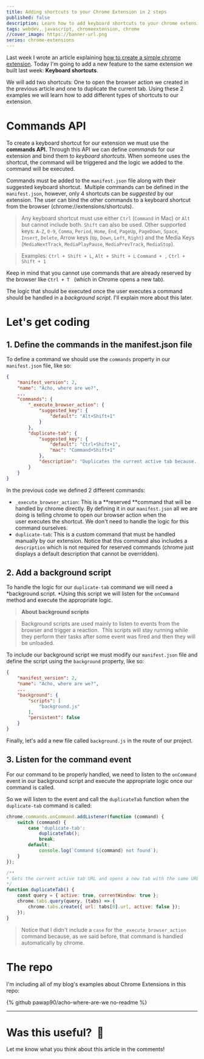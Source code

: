 ```yaml
---
title: Adding shortcuts to your Chrome Extension in 2 steps
published: false
description: Learn how to add keyboard shortcuts to your chrome extension using Commands.
tags: webdev, javascript, chromeextension, chrome
//cover_image: https://banner-url.png
series: chrome-extensions
---
```


Last week I wrote an article explaining [how to create a simple chrome extension](https://dev.to/paulasantamaria/creating-a-simple-chrome-extension-36m). Today I'm going to add a new feature to the same extension we built last week: **Keyboard shortcuts**.

We will add two shortcuts: One to open the browser action we created in the previous article and one to duplicate the current tab. Using these 2 examples we will learn how to add different types of shortcuts to our extension.

# Commands API

To create a keyboard shortcut for our extension we must use the **commands API.** Through this API we can define *commands* for our extension and bind them to *keyboard shortcuts*. When someone uses the shortcut, the command will be triggered and the logic we added to the command will be executed.

Commands must be added to the `manifest.json` file along with their suggested keyboard shortcut.  Multiple commands can be defined in the `manifest.json`, however, only 4 shortcuts can be *suggested* by our extension. The user can bind the other commands to a keyboard shortcut from the browser (chrome://extensions/shortcuts).

> Any keyboard shortcut must use either `Ctrl` (`Command` in Mac) or `Alt` but cannot include both. `Shift` can also be used. Other supported keys: `A-Z`, `0-9`, `Comma`, `Period`, `Home`, `End`, `PageUp`, `PageDown`, `Space`, `Insert`, `Delete`, Arrow keys (`Up`, `Down`, `Left`, `Right`) and the Media Keys (`MediaNextTrack`, `MediaPlayPause`, `MediaPrevTrack`, `MediaStop`).

> Examples: `Ctrl + Shift + L`, `Alt + Shift + L`  `Command + ,`  `Ctrl + Shift + 1`

Keep in mind that you cannot use commands that are already reserved by the browser like `Ctrl + T`   (which in Chrome opens a new tab).

The logic that should be executed once the user executes a command should be handled in a *background script*. I'll explain more about this later.

# Let's get coding

## 1. Define the commands in the manifest.json file

To define a command we should use the `commands` property in our `manifest.json` file, like so:

```json
{
    "manifest_version": 2,
    "name": "Acho, where are we?",
    ...
    "commands": {
        "_execute_browser_action": {
            "suggested_key": {
                "default": "Alt+Shift+1"
            }
        },
        "duplicate-tab": {
            "suggested_key": {
                "default": "Ctrl+Shift+1",
                "mac": "Command+Shift+1"
            },
            "description": "Duplicates the current active tab because... why not?"
        }
    }
}
```

In the previous code we defined 2 different commands:

- `_execute_browser_action`: This is a **reserved **command that will be handled by chrome directly. By defining it in our `manifest.json` all we are doing is telling chrome to open our browser action when the user executes the shortcut. We don't need to handle the logic for this command ourselves.
- `duplicate-tab`: This is a custom command that must be handled manually by our extension. Notice that this command also includes a `description` which is not required for reserved commands (chrome just displays a default description that cannot be overridden).

## 2. Add a background script

To handle the logic for our `duplicate-tab` command we will need a *background script. *Using this script we will listen for the `onCommand` method and execute the appropriate logic.

>**About background scripts**

>Background scripts are used mainly to listen to events from the browser and trigger a reaction.  This scripts will stay running while they perform their tasks after some event was fired and then they will be unloaded.

To include our background script we must modify our `manifest.json` file and define the script using the `background` property, like so:

```json
{
    "manifest_version": 2,
    "name": "Acho, where are we?",
    ...
    "background": {
        "scripts": [
            "background.js"
        ],
        "persistent": false
    }
}
```

Finally, let's add a new file called `background.js` in the route of our project.

## 3. Listen for the command event

For our command to be properly handled, we need to listen to the `onCommand` event in our background script and execute the appropriate logic once our command is called.

So we will listen to the event and call the `duplicateTab` function when the `duplicate-tab` command is called:

```js
chrome.commands.onCommand.addListener(function (command) {
    switch (command) {
        case 'duplicate-tab':
            duplicateTab();
            break;
        default:
            console.log(`Command ${command} not found`);
    }
});

/**
* Gets the current active tab URL and opens a new tab with the same URL.
*/
function duplicateTab() {
    const query = { active: true, currentWindow: true };
    chrome.tabs.query(query, (tabs) => {
        chrome.tabs.create({ url: tabs[0].url, active: false });
    });
}
```

> Notice that I didn't include a `case` for the `_execute_browser_action` command because, as we said before, that command is handled automatically by chrome.

# The repo

I'm including all of my blog's examples about Chrome Extensions in this repo:

{% github pawap90/acho-where-are-we no-readme %}

---

# Was this useful?  💬

Let me know what you think about this article in the comments!